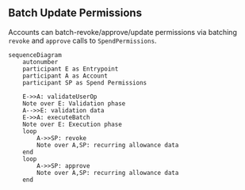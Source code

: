 ## Batch Update Permissions

Accounts can batch-revoke/approve/update permissions via batching `revoke` and `approve` calls to `SpendPermissions`.

```mermaid
sequenceDiagram
    autonumber
    participant E as Entrypoint
    participant A as Account
    participant SP as Spend Permissions

    E->>A: validateUserOp
    Note over E: Validation phase
    A-->>E: validation data
    E->>A: executeBatch
    Note over E: Execution phase
    loop
        A->>SP: revoke
        Note over A,SP: recurring allowance data
    end
    loop
        A->>SP: approve
        Note over A,SP: recurring allowance data
    end
```
